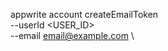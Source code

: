 appwrite account createEmailToken \
        --userId <USER_ID> \
        --email email@example.com \

